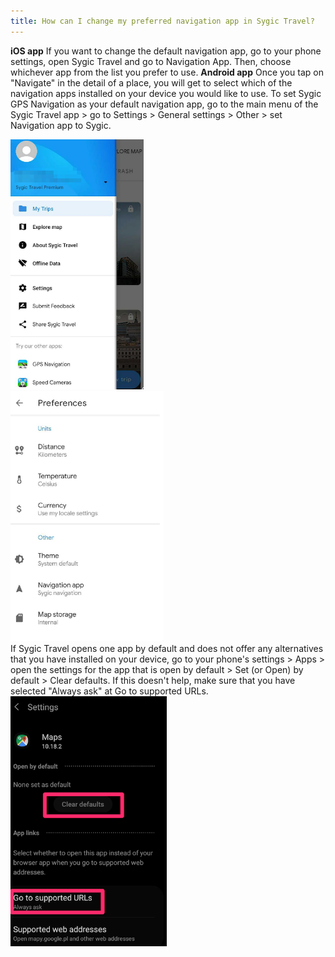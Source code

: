 ```yaml
---
title: How can I change my preferred navigation app in Sygic Travel?
---
```


**iOS app**
If you want to change the default navigation app, go to your phone settings, open Sygic Travel and go to Navigation App. Then, choose whichever app from the list you prefer to use.
**Android app**
Once you tap on "Navigate" in the detail of a place, you will get to select which of the navigation apps installed on your device you would like to use.
To set Sygic GPS Navigation as your default navigation app, go to the main menu of the Sygic Travel app > go to Settings > General settings > Other > set Navigation app to Sygic.
<div><img src="/assets/3-sygic-travel/7-linking-with-other-sygic-apps/3-how-can-i-change-my-preferred-navigation-app-in-sygic-travel/amainmenu.png" alt="" title="null" height=400 /></div>
<div><img src="/assets/3-sygic-travel/7-linking-with-other-sygic-apps/3-how-can-i-change-my-preferred-navigation-app-in-sygic-travel/defaultapp.png" alt="" title="null" height=400 /></div>
If Sygic Travel opens one app by default and does not offer any alternatives that you have installed on your device, go to your phone's settings > Apps > open the settings for the app that is open by default > Set (or Open) by default > Clear defaults.
If this doesn't help, make sure that you have selected "Always ask" at Go to supported URLs.
<div><img src="/assets/3-sygic-travel/7-linking-with-other-sygic-apps/3-how-can-i-change-my-preferred-navigation-app-in-sygic-travel/defaultapp2.png" alt="" title="null" height=400 /></div>




